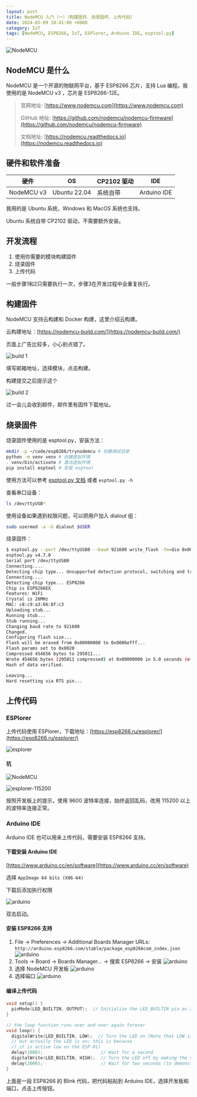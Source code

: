 ```yaml
---
layout: post
title: NodeMCU 入门（一）（构建固件、烧录固件、上传代码）
date: 2024-05-09 10:41:00 +0800
category: IoT
tags: [NodeMCU, ESP8266, IoT, ESPlorer, Arduino IDE, esptool.py]
---
```

![NodeMCU](/assets/img/NodeMCU/NodeMCU-1.jpg)

## NodeMCU 是什么

NodeMCU 是一个开源的物联网平台，基于 ESP8266 芯片，支持 Lua 编程。我使用的是 NodeMCU v3 ，芯片是 ESP8266-12E。

> 官网地址: [https://www.nodemcu.com](https://www.nodemcu.com)
>
> GitHub 地址: [https://github.com/nodemcu/nodemcu-firmware](https://github.com/nodemcu/nodemcu-firmware)
>
> 文档地址: [https://nodemcu.readthedocs.io](https://nodemcu.readthedocs.io)

## 硬件和软件准备

| 硬件 | OS | CP2102 驱动 | IDE |
| --- | --- | --- | --- |
| NodeMCU v3 | Ubuntu 22.04 | 系统自带 | Arduino IDE |

我用的是 Ubuntu 系统，Windows 和 MacOS 系统也支持。

Ubuntu 系统自带 CP2102 驱动，不需要额外安装。

## 开发流程

1. 使用你需要的模块构建固件
2. 烧录固件
3. 上传代码

一般步骤1和2只需要执行一次，步骤3在开发过程中会重复执行。

## 构建固件

NodeMCU 支持云构建和 Docker 构建，这里介绍云构建。

云构建地址：[https://nodemcu-build.com/](https://nodemcu-build.com/)

页面上广告比较多，小心别点错了。

![build 1](/assets/img/NodeMCU/cloud-build-1.png)

填写邮箱地址，选择模块，点击构建。

构建提交之后提示这个

![build 2](/assets/img/NodeMCU/cloud-build-2.png)

过一会儿会收到邮件，邮件里有固件下载地址。

## 烧录固件

烧录固件使用的是 esptool.py，安装方法：

```bash
mkdir -p ~/code/esp8266/trynodemcu # 创建调试目录
python -m venv venv # 创建虚拟环境
. venv/bin/activate # 激活虚拟环境
pip install esptool # 安装 esptool
```

使用方法可以参考 [esptool.py 文档](https://docs.espressif.com/projects/esptool/en/latest/esp32/) 或者 `esptool.py -h`

查看串口设备：

```bash
ls /dev/ttyUSB*
```

使用设备如果遇到权限问题，可以把用户加入 dialout 组：

```bash
sudo usermod -a -G dialout $USER
```

烧录固件：

```bash
$ esptool.py --port /dev/ttyUSB0 --baud 921600 write_flash -fm=dio 0x00000 ~/下载/nodemcu-release-7-modules-2024-05-09-03-10-36-float.bin
esptool.py v4.7.0
Serial port /dev/ttyUSB0
Connecting....
Detecting chip type... Unsupported detection protocol, switching and trying again...
Connecting....
Detecting chip type... ESP8266
Chip is ESP8266EX
Features: WiFi
Crystal is 26MHz
MAC: c8:c9:a3:66:8f:c3
Uploading stub...
Running stub...
Stub running...
Changing baud rate to 921600
Changed.
Configuring flash size...
Flash will be erased from 0x00000000 to 0x0006efff...
Flash params set to 0x0020
Compressed 454656 bytes to 295011...
Wrote 454656 bytes (295011 compressed) at 0x00000000 in 5.0 seconds (effective 729.2 kbit/s)...
Hash of data verified.

Leaving...
Hard resetting via RTS pin...
```

## 上传代码

### ESPlorer

上传代码使用 ESPlorer，下载地址：[https://esp8266.ru/esplorer/](https://esp8266.ru/esplorer/)

![esplorer](/assets/img/NodeMCU/ESPlorer_v0.2.0.png)

#### 坑

![NodeMCU](/assets/img/NodeMCU/NodeMCU-2.jpg)

![esplorer-115200](/assets/img/NodeMCU/ESPlorer_v0.2.0-1.png)

按照开发板上的提示，使用 9600 波特率连接，始终返回乱码，改用 115200 以上的波特率连接正常。

### Arduino IDE

Arduino IDE 也可以用来上传代码，需要安装 ESP8266 支持。

#### 下载安装 Arduino IDE

[https://www.arduino.cc/en/software](https://www.arduino.cc/en/software)

选择 `AppImage 64 bits (X86-64)`

下载后添加执行权限

![arduino](/assets/img/NodeMCU/arduino-ide-5.png)

双击启动。

#### 安装 ESP8266 支持

1. File -> Preferences -> Additional Boards Manager URLs: `http://arduino.esp8266.com/stable/package_esp8266com_index.json`
![arduino](/assets/img/NodeMCU/arduino-ide-1.png)
2. Tools -> Board -> Boards Manager... -> 搜索 ESP8266 -> 安装
![arduino](/assets/img/NodeMCU/arduino-ide-2.png)
3. 选择 NodeMCU 开发板
![arduino](/assets/img/NodeMCU/arduino-ide-3.png)
4. 选择端口
![arduino](/assets/img/NodeMCU/arduino-ide-4.png)

#### 编译上传代码

```c
void setup() {
  pinMode(LED_BUILTIN, OUTPUT);  // Initialize the LED_BUILTIN pin as an output
}

// the loop function runs over and over again forever
void loop() {
  digitalWrite(LED_BUILTIN, LOW);  // Turn the LED on (Note that LOW is the voltage level
  // but actually the LED is on; this is because
  // it is active low on the ESP-01)
  delay(1000);                      // Wait for a second
  digitalWrite(LED_BUILTIN, HIGH);  // Turn the LED off by making the voltage HIGH
  delay(2000);                      // Wait for two seconds (to demonstrate the active low LED)
}
```

上面是一段 ESP8266 的 Blink 代码，把代码粘贴到 Arduino IDE，选择开发板和端口，点击上传按钮。
